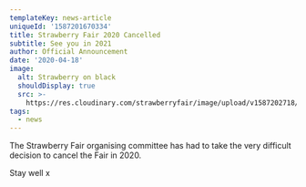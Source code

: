```yaml
---
templateKey: news-article
uniqueId: '1587201670334'
title: Strawberry Fair 2020 Cancelled
subtitle: See you in 2021
author: Official Announcement
date: '2020-04-18'
image:
  alt: Strawberry on black
  shouldDisplay: true
  src: >-
    https://res.cloudinary.com/strawberryfair/image/upload/v1587202718/News/sad-strawberry_ujijoo.jpg
tags:
  - news
---
```

The Strawberry Fair organising committee has had to take the very difficult decision to cancel the Fair in 2020.

Stay well x
